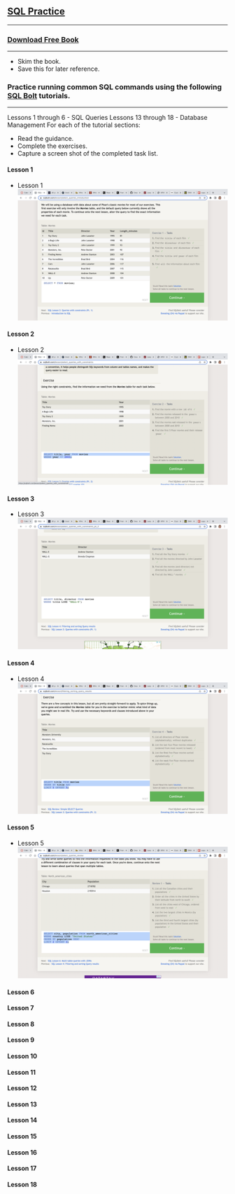 ## [SQL Practice](https://codefellows.github.io/common_curriculum/prework/SQL)
___


### [Download Free Book](https://cdn2.hubspot.net/hubfs/392937/Learn%20SQL.pdf)
___
* Skim the book.
* Save this for later reference.

### Practice running common SQL commands using the following [SQL Bolt](https://sqlbolt.com/) tutorials.
____
Lessons 1 through 6 - SQL Queries
Lessons 13 through 18 - Database Management
For each of the tutorial sections:

* Read the guidance.
* Complete the exercises.
* Capture a screen shot of the completed task list.

#### Lesson 1
* Lesson 1  ![Lesson 1](img/sql-lesson-01.png)
#### Lesson 2
* Lesson 2  ![Lesson 2](img/sql-lesson-02.png)
#### Lesson 3
* Lesson 3  ![Lesson 3](img/sql-lesson-03.png)
#### Lesson 4
* Lesson 4  ![Lesson 4](img/sql-lesson-04.png)
#### Lesson 5
* Lesson 5  ![Lesson 5](img/sql-lesson-05.png)
#### Lesson 6

#### Lesson 7

#### Lesson 8

#### Lesson 9

#### Lesson 10

#### Lesson 11

#### Lesson 12

#### Lesson 13

#### Lesson 14

#### Lesson 15

#### Lesson 16

#### Lesson 17

#### Lesson 18



